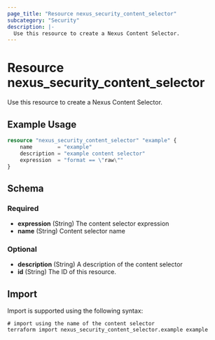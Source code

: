 ```yaml
---
page_title: "Resource nexus_security_content_selector"
subcategory: "Security"
description: |-
  Use this resource to create a Nexus Content Selector.
---
```

# Resource nexus_security_content_selector
Use this resource to create a Nexus Content Selector.
## Example Usage
```terraform
resource "nexus_security_content_selector" "example" {
	name        = "example"
	description = "example content selector"
	expression  = "format == \"raw\""
}
```
<!-- schema generated by tfplugindocs -->
## Schema

### Required

- **expression** (String) The content selector expression
- **name** (String) Content selector name

### Optional

- **description** (String) A description of the content selector
- **id** (String) The ID of this resource.
## Import
Import is supported using the following syntax:
```shell
# import using the name of the content selector
terraform import nexus_security_content_selector.example example
```
